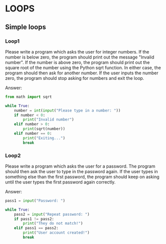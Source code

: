 # LOOPS

## Simple loops

### Loop1

Please write a program which asks the user for integer numbers.
  If the number is below zero, the program should print out the message "Invalid number".
  If the number is above zero, the program should print out the square root of the number using the Python sqrt function.
  In either case, the program should then ask for another number.
  If the user inputs the number zero, the program should stop asking for numbers and exit the loop.

Answer:
```python
from math import sqrt

while True:
    number = int(input("Please type in a number: "))
    if number < 0: 
        print("Invalid number")
    elif number > 0:
        print(sqrt(number))
    elif number == 0:
        print("Exiting...")
        break
```
### Loop2
Please write a program which asks the user for a password. The program should then ask the user to type in the password again. If the user types in something else than the first password, the program should keep on asking until the user types the first password again correctly.

Answer:
```python
pass1 = input("Password: ")

while True:
    pass2 = input("Repeat password: ")
    if pass1 != pass2:
        print("They do not match!")
    elif pass1 == pass2:
        print("User account created!")
        break
```
